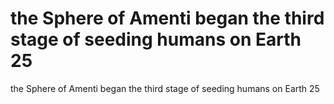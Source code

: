 # the Sphere of Amenti began the third stage of seeding humans on Earth 25

the Sphere of Amenti began the third stage of seeding humans on Earth 25